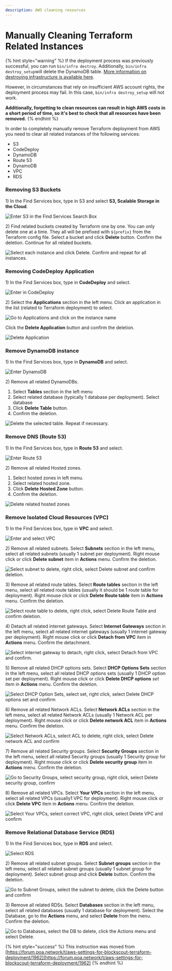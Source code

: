 ```yaml
---
description: AWS cleaning resources
---
```


# Manually Cleaning Terraform Related Instances

{% hint style="warning" %}
If the deployment process was previously successful, you can run  `bin/infra destroy`. Additionally, `bin/infra destroy_setup`will delete the DynamoDB table. [More information on destroying infrastructure is available here](../destroying-provisioned-infrastructure.md).

However, in circumstances that rely on insufficient AWS account rights, the deployment process may fail. In this case, `bin/infra destroy_setup` will not work.&#x20;

**Additionally, forgetting to clean resources can result in high AWS costs in a short period of time, so it's best to check that all resources have been removed.**&#x20;
{% endhint %}

In order to completely manually remove Terraform deployment from AWS you need to clear all related instances of the following services:

* S3
* CodeDeploy
* DynamoDB
* Route 53
* DynamoDB
* VPC
* RDS

### Removing S3 Buckets

1\) In the Find Services box, type in S3 and select **S3, Scalable Storage in the Cloud**.

![Enter S3 in the Find Services Search Box](../../../.gitbook/assets/search-s3.png)

2\) Find related buckets created by Terraform one by one. You can only delete one at a time. They all will be prefixed with `${prefix}` from the Terraform config file. Select a bucket and click **Delete** button. Confirm the deletion. Continue for all related buckets.

![Select each instance and click Delete. Confirm and repeat for all instances.](../../../.gitbook/assets/delete-bucket.png)

### Removing CodeDeploy Application

1\) In the Find Services box, type in **CodeDeploy** and select.

![Enter in CodeDeploy](../../../.gitbook/assets/select-code-deploy.png)

2\) Select the **Applications** section in the left menu. Click an application in the list (related to Terraform deployment) to select.&#x20;

![Go to Applications and click on the instance name](../../../.gitbook/assets/select-application-name.png)

Click the **Delete Application** button and confirm the deletion.

![Delete Application](../../../.gitbook/assets/delete-application2.png)

### Remove DynamoDB instance

1\) In the Find Services box, type in **DynamoDB** and select.

![Enter DynamoDB](../../../.gitbook/assets/dynamodb1.png)

2\) Remove all related DynamoDBs.&#x20;

1. Select **Tables** section in the left menu
2. Select related database (typically 1 database per deployment). Select database
3. &#x20;Click **Delete Table** button.&#x20;
4. Confirm the deletion.

![Delete the selected table. Repeat if necessary.](../../../.gitbook/assets/deletedynamo.png)

### Remove DNS (Route 53)

1\)  In the Find Services box, type in **Route 53** and select.

![Enter Route 53](../../../.gitbook/assets/r531.png)

2\) Remove all related Hosted zones.&#x20;

1. Select hosted zones in left menu.
2. Select related hosted zone.
3. Click **Delete Hosted Zone** button.&#x20;
4. Confirm the deletion.

![Delete related hosted zones](../../../.gitbook/assets/delete\_zones.png)

### Remove Isolated Cloud Resources (VPC)

1\) In the Find Services box, type in **VPC** and select.

![Enter and select VPC](../../../.gitbook/assets/vpc1.png)

2\) Remove all related subnets. Select **Subnets** section in the left menu, select all related subnets (usually 1 subnet per deployment). Right mouse click or click **Delete subnet** item in **Actions** menu. Confirm the deletion.

![Select subnet to delete, right click, select Delete subnet and confirm deletion.](../../../.gitbook/assets/delete\_subnet.png)

3\) Remove all related route tables. Select **Route tables** section in the left menu, select all related route tables (usually it should be 1 route table for deployment). Right mouse click or click **Delete Route table** item in **Actions** menu. Confirm the deletion.

![Select route table to delete, right click, select Delete Route Table and confirm deletion.](../../../.gitbook/assets/delete\_route\_table.png)

4\) Detach all related internet gateways. Select **Internet Gateways** section in the left menu, select all related internet gateways (usually 1 internet gateway per deployment). Right mouse click or click **Detach from VPC** item in **Actions** menu. Confirm the detachment.

![Select internet gateway to detach, right click, select Detach from VPC and confirm.](../../../.gitbook/assets/detachfromvpc.png)

5\) Remove all related DHCP options sets. Select **DHCP Options Sets** section in the left menu, select all related DHCP options sets (usually  1 DHCP option set per deployment). Right mouse click or click **Delete DHCP options** _set_ item in **Actions** menu. Confirm the deletion.

![Select DHCP Option Sets, select set, right click, select Delete DHCP options set and confirm](../../../.gitbook/assets/dhcp-options-set.png)

6\) Remove all related Network ACLs. Select **Network ACLs** section in the left menu, select all related Network ACLs (usually 1 Network ACL per deployment). Right mouse click or click **Delete network ACL** item in **Actions** menu. Confirm the deletion.

![Select Network ACLs, select ACL to delete, right click, select Delete network ACL and confirm](../../../.gitbook/assets/delete-network-acl.png)

7\) Remove all related Security groups. Select **Security Groups** section in the left menu, select all related Security groups (usually 1 Security group for deployment). Right mouse click or click **Delete security group** item in **Actions** menu. Confirm the deletion.

![Go to Security Groups, select security group, right click, select Delete security group, confirm](../../../.gitbook/assets/deletesecuritygroup.png)

8\) Remove all related VPCs. Select **Your VPCs** section in the left menu, select all related VPCs (usually1 VPC for deployment). Right mouse click or click **Delete VPC** item in **Actions** menu. Confirm the deletion.

![Select Your VPCs, select correct VPC, right click, select Delete VPC and confirm](../../../.gitbook/assets/delete\_vpc.png)

### Remove Relational Database Service (RDS)

1\)  In the Find Services box, type in **RDS** and select.

![Select RDS](../../../.gitbook/assets/rds1.png)

2\) Remove all related subnet groups. Select **Subnet groups** section in the left menu, select all related subnet groups (usually  1 subnet group for deployment). Select subnet group and click **Delete** button. Confirm the deletion.

![Go to Subnet Groups, select the subnet to delete, click the Delete button and confirm](../../../.gitbook/assets/delete\_subnet\_groups.png)

3\) Remove all related RDSs. Select **Databases** section in the left menu, select all related databases (usually 1 database for deployment). Select the Database, go to the **Actions** menu, and select **Delete** from the menu. Confirm the deletion.

![Go to Databases, select the DB to delete, click the Actions menu and select Delete.](../../../.gitbook/assets/remove\_db.png)

{% hint style="success" %}
This instruction was moved from [https://forum.poa.network/t/aws-settings-for-blockscout-terraform-deployment/1962](https://forum.poa.network/t/aws-settings-for-blockscout-terraform-deployment/1962)
{% endhint %}
